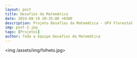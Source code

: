 ```yaml
---
layout: post
title: Desafios da Matemática
date: 2019-08-19 20:35:00 +0300
description: Projeto Desafios da Matemática - UFV Florestal
img: post-2.jpg
tags: [Projetos]
author: Toda a Equipe Desafios da Matemática
---
```

<img /assets/img/folheto.jpg>